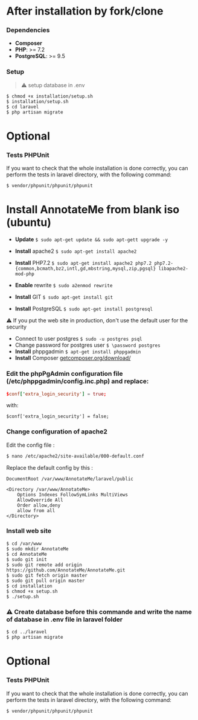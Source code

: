 # After installation by fork/clone

### Dependencies

* **Composer**
* **PHP**: >= 7.2
* **PostgreSQL**: >= 9.5


### Setup

> :warning: setup database in .env

```shell script
$ chmod +x installation/setup.sh
$ installation/setup.sh
$ cd laravel
$ php artisan migrate
```
# Optional
### Tests PHPUnit
If you want to check that the whole installation is done correctly, you can perform the tests in laravel directory, with the following command:

```shell script
$ vendor/phpunit/phpunit/phpunit
```

# Install AnnotateMe from blank iso (ubuntu)

- **Update**
`$ sudo apt-get update && sudo apt-gett upgrade -y`

- **Install** apache2
`$ sudo apt-get install apache2`

- **Install** PHP7.2
`$ sudo apt-get install apache2 php7.2 php7.2-{common,bcmath,bz2,intl,gd,mbstring,mysql,zip,pgsql} libapache2-mod-php`

- **Enable** rewrite
`$ sudo a2enmod rewrite`
- **Install** GIT
`$ sudo apt-get install git`
- **Install** PostgreSQL
`$ sudo apt-get install postgresql`

:warning: If you put the web site in production, don't use the default user for the security
- Connect to user postgres
`$ sudo -u postgres psql`
- Change password for postgres user
`$ \password postgres`
- **Install** phppgadmin
`$ apt-get install phppgadmin`
- **Install** Composer
[getcomposer.org/download/](https://getcomposer.org/download/)


### Edit the phpPgAdmin configuration file (/etc/phppgadmin/config.inc.php) and replace:
```conf
$conf['extra_login_security'] = true;
```
with:
```
$conf['extra_login_security'] = false;
```

### Change configuration of apache2

Edit the config file :
```sh
$ nano /etc/apache2/site-available/000-default.conf
```
Replace the default config by this :
```
DocumentRoot /var/www/AnnotateMe/laravel/public

<Directory /var/www/AnnotateMe>
	Options Indexes FollowSymLinks MultiViews
	AllowOverride All
	Order allow,deny
	allow from all
</Directory>
```
### Install web site
```
$ cd /var/www
$ sudo mkdir AnnotateMe
$ cd AnnotateMe
$ sudo git init
$ sudo git remote add origin https://github.com/AnnotateMe/AnnotateMe.git
$ sudo git fetch origin master
$ sudo git pull origin master
$ cd installation
$ chmod +x setup.sh
$ ./setup.sh
```

### :warning: Create database before this commande and write the name of database in .env file in laravel folder
```
$ cd ../laravel
$ php artisan migrate
```
# Optional

### Tests PHPUnit

If you want to check that the whole installation is done correctly, you can perform the tests in laravel directory, with the following command:

  

```sh
$ vendor/phpunit/phpunit/phpunit
```